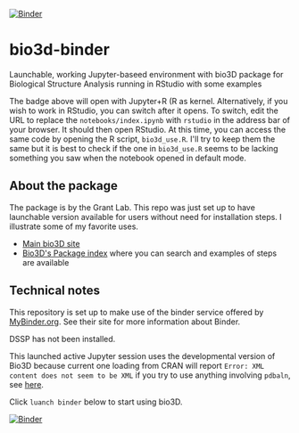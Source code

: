 [![Binder](https://mybinder.org/badge.svg)](https://mybinder.org/v2/gh/fomightez/bio3d-binder/master?filepath=index.ipynb)

# bio3d-binder
Launchable, working Jupyter-baseed environment with bio3D package for Biological Structure Analysis running in RStudio with some examples

The badge above will open with Jupyter+R (R as kernel. Alternatively, if you wish to work in RStudio, you can switch after it opens. To switch, edit the URL to replace the `notebooks/index.ipynb` with `rstudio` in the address bar of your browser. It should then open RStudio. At this time, you can access the same code by opening the R script, `bio3d_use.R`. I'll try to keep them the same but it is best to check if the one in `bio3d_use.R` seems to be lacking something you saw when the notebook opened in default mode.


## About the package

The package is by the Grant Lab. This repo was just set up to have launchable version available for users without need for installation steps. I illustrate some of my favorite uses.

* [Main bio3D site](http://thegrantlab.org/bio3d/index.php)
* [Bio3D's Package index](https://rdrr.io/cran/bio3d/) where you can search and examples of steps are available

## Technical notes

This repository is set up to make use of the binder service offered by [MyBinder.org](https://mybinder.org/). See their site for more information about Binder.

DSSP has not been installed.

This launched active Jupyter session uses the developmental version of Bio3D because current one loading from CRAN will report `Error: XML content does not seem to be XML` if you try to use anything involving `pdbaln`, see [here](https://bitbucket.org/Grantlab/bio3d/issues/545/error-xml-content-does-not-seem-to-be-xml).

Click `luanch binder` below to start using bio3D.

[![Binder](https://mybinder.org/badge.svg)](https://mybinder.org/v2/gh/fomightez/bio3d-binder/master?filepath=index.ipynb)
